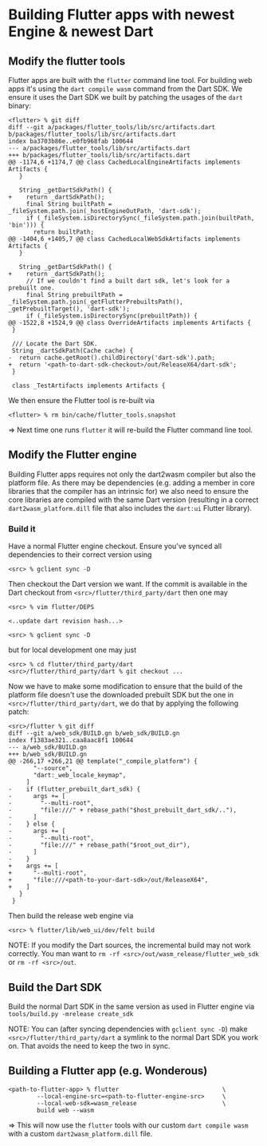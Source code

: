 # Building Flutter apps with newest Engine & newest Dart

## Modify the flutter tools

Flutter apps are built with the `flutter` command line tool. For building web
apps it's using the `dart compile wasm` command from the Dart SDK. We ensure it
uses the Dart SDK we built by patching the usages of the `dart` binary:

```
<flutter> % git diff
diff --git a/packages/flutter_tools/lib/src/artifacts.dart b/packages/flutter_tools/lib/src/artifacts.dart
index ba3703b86e..e0fb968fab 100644
--- a/packages/flutter_tools/lib/src/artifacts.dart
+++ b/packages/flutter_tools/lib/src/artifacts.dart
@@ -1174,6 +1174,7 @@ class CachedLocalEngineArtifacts implements Artifacts {
   }

   String _getDartSdkPath() {
+    return _dartSdkPath();
     final String builtPath = _fileSystem.path.join(_hostEngineOutPath, 'dart-sdk');
     if (_fileSystem.isDirectorySync(_fileSystem.path.join(builtPath, 'bin'))) {
       return builtPath;
@@ -1404,6 +1405,7 @@ class CachedLocalWebSdkArtifacts implements Artifacts {
   }

   String _getDartSdkPath() {
+    return _dartSdkPath();
     // If we couldn't find a built dart sdk, let's look for a prebuilt one.
     final String prebuiltPath = _fileSystem.path.join(_getFlutterPrebuiltsPath(), _getPrebuiltTarget(), 'dart-sdk');
     if (_fileSystem.isDirectorySync(prebuiltPath)) {
@@ -1522,8 +1524,9 @@ class OverrideArtifacts implements Artifacts {
 }

 /// Locate the Dart SDK.
 String _dartSdkPath(Cache cache) {
-  return cache.getRoot().childDirectory('dart-sdk').path;
+  return '<path-to-dart-sdk-checkout>/out/ReleaseX64/dart-sdk';
 }

 class _TestArtifacts implements Artifacts {
```

We then ensure the Flutter tool is re-built via

```
<flutter> % rm bin/cache/flutter_tools.snapshot
```

=> Next time one runs `flutter` it will re-build the Flutter command line tool.

## Modify the Flutter engine

Building Flutter apps requires not only the dart2wasm compiler but also the
platform file. As there may be dependencies (e.g. adding a member in core
libraries that the compiler has an intrinsic for) we also need to ensure the
core libraries are compiled with the same Dart version (resulting in a correct
`dart2wasm_platform.dill` file that also includes the `dart:ui` Flutter
library).

### Build it

Have a normal Flutter engine checkout. Ensure you've synced all dependencies to
their correct version using

```
<src> % gclient sync -D
```

Then checkout the Dart version we want. If the commit is available in the Dart
checkout from `<src>/flutter/third_party/dart` then one may

```
<src> % vim flutter/DEPS

<..update dart revision hash...>

<src> % gclient sync -D
```

but for local development one may just

```
<src> % cd flutter/third_party/dart
<src>/flutter/third_party/dart % git checkout ...
```

Now we have to make some modification to ensure that the build of the platform
file doesn't use the downloaded prebuilt SDK but the one in
`<src>/flutter/third_party/dart`, we do that by applying the following patch:

```
<src>/flutter % git diff
diff --git a/web_sdk/BUILD.gn b/web_sdk/BUILD.gn
index f1383ae321..caa8aac8f1 100644
--- a/web_sdk/BUILD.gn
+++ b/web_sdk/BUILD.gn
@@ -266,17 +266,21 @@ template("_compile_platform") {
       "--source",
       "dart:_web_locale_keymap",
     ]
-    if (flutter_prebuilt_dart_sdk) {
-      args += [
-        "--multi-root",
-        "file:///" + rebase_path("$host_prebuilt_dart_sdk/.."),
-      ]
-    } else {
-      args += [
-        "--multi-root",
-        "file:///" + rebase_path("$root_out_dir"),
-      ]
-    }
+    args += [
+      "--multi-root",
+      "file:///<path-to-your-dart-sdk>/out/ReleaseX64",
+    ]
   }
 }
```

Then build the release web engine via

```
<src> % flutter/lib/web_ui/dev/felt build
```

NOTE: If you modify the Dart sources, the incremental build may not work
correctly. You man want to `rm -rf <src>/out/wasm_release/flutter_web_sdk` or
`rm -rf <src>/out`.

## Build the Dart SDK

Build the normal Dart SDK in the same version as used in Flutter engine via
`tools/build.py -mrelease create_sdk`

NOTE: You can (after syncing dependencies with `gclient sync -D`) make
`<src>/flutter/third_party/dart` a symlink to the normal Dart SDK you work on. That
avoids the need to keep the two in sync.

## Building a Flutter app (e.g. Wonderous)

```
<path-to-flutter-app> % flutter                             \
        --local-engine-src=<path-to-flutter-engine-src>     \
        --local-web-sdk=wasm_release                        \
        build web --wasm
```

=> This will now use the `flutter` tools with our custom `dart compile wasm` with a
custom `dart2wasm_platform.dill` file.
